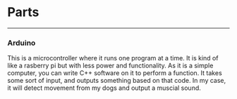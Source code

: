# Parts
<hr> 

###  Arduino 
<p> This is a microcontroller where it runs one program at a time. It is kind of like a rasberry pi but with less power and functionality. As it is a simple computer, you can write C++ software on it to perform a function. It takes some sort of input, and outputs something based on that code. In my case, it will detect movement from my dogs and output a muscial sound. 
</p>
